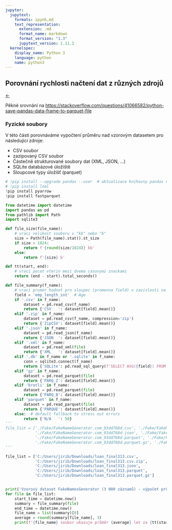 ```yaml
---
jupyter:
  jupytext:
    formats: ipynb,md
    text_representation:
      extension: .md
      format_name: markdown
      format_version: "1.3"
      jupytext_version: 1.11.2
  kernelspec:
    display_name: Python 3
    language: python
    name: python3
---
```


<!-- #region -->

## Porovnání rychlosti načtení dat z různých zdrojů

[←](../Readme.md)

Pěkné srovnání na https://stackoverflow.com/questions/41066582/python-save-pandas-data-frame-to-parquet-file

### Fyzické soubory

V této části porovnáváme vypočtení průměru nad vzorovým datasetem pro následující zdroje:

- CSV soubor
- zazipovaný CSV soubor
- Částečně strukturované soubory dat (XML, JSON, ...)
- SQLite databázové úložiště
- Sloupcové typy úložíšť (parquet)

<!-- #endregion -->

```python
# !pip install --upgrade pandas --user  # aktualizace knihovny pandas na nejnovejsi verzi
# !pip install lxml
!pip install pyarrow
!pip install fastparquet
```

```python
from datetime import datetime
import pandas as pd
from pathlib import Path
import sqlite3

def file_size(file_name):
    # vraci velikost souboru v "kb" nebo "b"
    size = Path(file_name).stat().st_size
    if size > 1024:
        return f'{round(size/1024)} kb'
    else:
        return f'{size} b'

def tt(start, end):
    # vraci pocet vterin mezi dvema casovymi znackami
    return (end - start).total_seconds()

def file_summary(f_name):
    # vraci prumer hodnot pro sloupec (promenna field) v zavislosti na typu zdroje
    field = 'emp_length_int'  # Age
    if '.csv' in f_name:
        dataset = pd.read_csv(f_name)
        return {'CSV   ': dataset[field].mean()}
    elif '.zip' in f_name:
        dataset = pd.read_csv(f_name, compression='zip')
        return {'ZipCSV': dataset[field].mean()}
    elif '.json' in f_name:
        dataset = pd.read_json(f_name)
        return {'JSON  ': dataset[field].mean()}
    elif '.xml' in f_name:
        dataset = pd.read_xml(file)
        return {'XML   ': dataset[field].mean()}
    elif '.db' in f_name or '.sqlite' in f_name:
        conn = sqlite3.connect(f_name)
        return {'SQLite': pd.read_sql_query(f'SELECT AVG({field}) FROM seznam;',conn).iloc[0][0]}
    elif 'gz' in f_name:
        dataset = pd.read_parquet(file)
        return {'PARQ_Z': dataset[field].mean()}
    elif 'brotli' in f_name:
        dataset = pd.read_parquet(file)
        return {'PARQ_B': dataset[field].mean()}
    elif 'parquet' in f_name:
        dataset = pd.read_parquet(file)
        return {'PARQUE': dataset[field].mean()}
    else:  # default fallback to stress out errors
        return {'N/A   ': 50}
'''
file_list = ['./Fake/FakeNameGenerator.com_93dd768d.csv', './Fake/FakeNameGenerator.com_93dd768d.zip',
             './Fake/FakeNameGenerator.com_93dd768d.json', './Fake/FakeNameGenerator.com_93dd768d.xml',
             './Fake/FakeNameGenerator.com_93dd768d.parquet', './Fake/FakeNameGenerator.com_93dd768d.parquet.brotli',
             './Fake/FakeNameGenerator.com_93dd768d.parquet.gz', './Fake/FakeNameGenerator.com_93dd768d.db']
'''

file_list = ['C:/Users/jirib/Downloads/loan_final313.csv',
             'C:/Users/jirib/Downloads/loan_final313.csv.zip',
             'C:/Users/jirib/Downloads/loan_final313.json',
             'C:/Users/jirib/Downloads/loan_final313.parquet',
             'C:/Users/jirib/Downloads/loan_final313.parquet.gz']


print('Vzorový dataset FakeNamesGenerator (3 000 záznamů) - výpočet průměrného věku \n'+50*'=')
for file in file_list:
    start_time = datetime.now()
    summary = file_summary(file)
    end_time = datetime.now()
    file_name = list(summary)[0]
    average = round(summary[file_name], 3)
    print(f'{file_name} soubor ukazuje průměr {average} let za {tt(start_time, end_time)} vteřin (velikost souboru {file_size(file)}).')


```

```python

```
